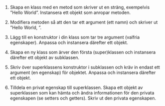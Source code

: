 
1. Skapa en klass med en metod som skriver ut en sträng, exempelvis ”Hello World”. Instansera ett objekt som anropar metoden.
2. Modifiera metoden så att den tar ett argument (ett namn) och skriver ut ”Hello World, <namn>”.

3. Lägg till en konstruktor i din klass som tar tre argument (valfria egenskaper). Anpassa och instansera därefter ett objekt.


4. Skapa en ny klass som ärver den första (super)klassen och instansera därefter ett objekt av subklassen.

5. Skriv över superklassens konstruktor i subklassen och kräv in endast ett argument (en egenskap) för objektet. Anpassa och instansera därefter ett objekt.

6. Tilldela en privat egenskap till superklassen. Skapa ett objekt av superklassen som kan hämta och ändra informationen för den privata egenskapen (se setters och getters). Skriv ut den privata egenskapen.
